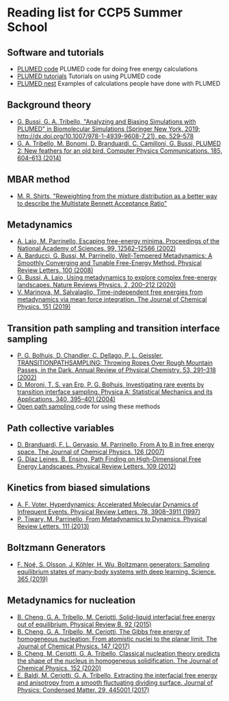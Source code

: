 # Reading list for CCP5 Summer School

## Software and tutorials

- [PLUMED code](www.plumed.org) PLUMED code for doing free energy calculations
- [PLUMED tutorials](www.plumed-tutorials.org) Tutorials on using PLUMED code
- [PLUMED nest](www.plumed-nest.org) Examples of calculations people have done with PLUMED

## Background theory

- [G. Bussi, G. A. Tribello, "Analyzing and Biasing Simulations with PLUMED" in Biomolecular Simulations (Springer New York, 2019; http://dx.doi.org/10.1007/978-1-4939-9608-7_21), pp. 529–578](http://dx.doi.org/10.1007/978-1-4939-9608-7_21)
- [G. A. Tribello, M. Bonomi, D. Branduardi, C. Camilloni, G. Bussi, PLUMED 2: New feathers for an old bird. Computer Physics Communications. 185, 604–613 (2014)](http://dx.doi.org/10.1016/j.cpc.2013.09.018)

## MBAR method

- [M. R. Shirts, "Reweighting from the mixture distribution as a better way to describe the Multistate Bennett Acceptance Ratio"](https://arxiv.org/abs/1704.00891)

## Metadynamics

- [A. Laio, M. Parrinello, Escaping free-energy minima. Proceedings of the National Academy of Sciences. 99, 12562–12566 (2002)](http://dx.doi.org/10.1073/pnas.202427399)
- [A. Barducci, G. Bussi, M. Parrinello, Well-Tempered Metadynamics: A Smoothly Converging and Tunable Free-Energy Method. Physical Review Letters. 100 (2008)](http://dx.doi.org/10.1103/PhysRevLett.100.020603)
- [G. Bussi, A. Laio, Using metadynamics to explore complex free-energy landscapes. Nature Reviews Physics. 2, 200–212 (2020)](http://dx.doi.org/10.1038/s42254-020-0153-0)
- [V. Marinova, M. Salvalaglio, Time-independent free energies from metadynamics via mean force integration. The Journal of Chemical Physics. 151 (2019)](http://dx.doi.org/10.1063/1.5123498)

## Transition path sampling and transition interface sampling

- [P. G. Bolhuis, D. Chandler, C. Dellago, P. L. Geissler, T<scp>RANSITION</scp>P<scp>ATH</scp>S<scp>AMPLING</scp>: Throwing Ropes Over Rough Mountain Passes, in the Dark. Annual Review of Physical Chemistry. 53, 291–318 (2002)](http://dx.doi.org/10.1146/annurev.physchem.53.082301.113146)
- [D. Moroni, T. S. van Erp, P. G. Bolhuis, Investigating rare events by transition interface sampling. Physica A: Statistical Mechanics and its Applications. 340, 395–401 (2004)](http://dx.doi.org/10.1016/j.physa.2004.04.033)
 - [Open path sampling ](http://openpathsampling.org/latest/) code for using these methods

## Path collective variables

- [D. Branduardi, F. L. Gervasio, M. Parrinello, From A to B in free energy space. The Journal of Chemical Physics. 126 (2007)](http://dx.doi.org/10.1063/1.2432340)
- [G. Díaz Leines, B. Ensing, Path Finding on High-Dimensional Free Energy Landscapes. Physical Review Letters. 109 (2012)](http://dx.doi.org/10.1103/PhysRevLett.109.020601)

## Kinetics from biased simulations

- [A. F. Voter, Hyperdynamics: Accelerated Molecular Dynamics of Infrequent Events. Physical Review Letters. 78, 3908–3911 (1997)](http://dx.doi.org/10.1103/PhysRevLett.78.3908)
- [P. Tiwary, M. Parrinello, From Metadynamics to Dynamics. Physical Review Letters. 111 (2013)](http://dx.doi.org/10.1103/PhysRevLett.111.230602)

## Boltzmann Generators

- [F. Noé, S. Olsson, J. Köhler, H. Wu, Boltzmann generators: Sampling equilibrium states of many-body systems with deep learning. Science. 365 (2019)](http://dx.doi.org/10.1126/science.aaw1147)

## Metadynamics for nucleation

- [B. Cheng, G. A. Tribello, M. Ceriotti, Solid-liquid interfacial free energy out of equilibrium. Physical Review B. 92 (2015)](http://dx.doi.org/10.1103/PhysRevB.92.180102)
- [B. Cheng, G. A. Tribello, M. Ceriotti, The Gibbs free energy of homogeneous nucleation: From atomistic nuclei to the planar limit. The Journal of Chemical Physics. 147 (2017)](http://dx.doi.org/10.1063/1.4997180)
- [B. Cheng, M. Ceriotti, G. A. Tribello, Classical nucleation theory predicts the shape of the nucleus in homogeneous solidification. The Journal of Chemical Physics. 152 (2020)](http://dx.doi.org/10.1063/1.5134461)
- [E. Baldi, M. Ceriotti, G. A. Tribello, Extracting the interfacial free energy and anisotropy from a smooth fluctuating dividing surface. Journal of Physics: Condensed Matter. 29, 445001 (2017)](http://dx.doi.org/10.1088/1361-648X/aa893d)
